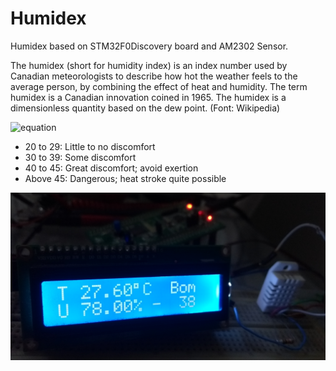 # Humidex
Humidex based on STM32F0Discovery board and AM2302 Sensor.

The humidex (short for humidity index) is an index number used by Canadian meteorologists to describe how hot the weather feels to the average person, by combining the effect of heat and humidity. The term humidex is a Canadian innovation coined in 1965. The humidex is a dimensionless quantity based on the dew point. (Font: Wikipedia)

![equation](https://latex.codecogs.com/png.latex?\fn_jvn&space;\large&space;{\displaystyle&space;H=T_{\text{air}}&plus;0.5555\left[6.11e^{5417.7530\left({\frac&space;{1}{273.16}}-{\frac&space;{1}{273.15&plus;T_{\text{dew}}}}\right)}-10\right]})

- 20 to 29: Little to no discomfort
- 30 to 39: Some discomfort
- 40 to 45: Great discomfort; avoid exertion
- Above 45: Dangerous; heat stroke quite possible

![Humidex](https://github.com/icatorze/humidex/blob/master/Images/humidex1.png)


